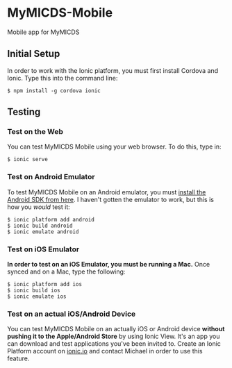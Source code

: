 # MyMICDS-Mobile
Mobile app for MyMICDS

## Initial Setup
In order to work with the Ionic platform, you must first install Cordova and Ionic. Type this into the command line:
```
$ npm install -g cordova ionic
```

## Testing

### Test on the Web
You can test MyMICDS Mobile using your web browser. To do this, type in:
```
$ ionic serve
```

### Test on Android Emulator
To test MyMICDS Mobile on an Android emulator, you must [install the Android SDK from here](https://developer.android.com/studio/index.html). I haven't gotten the emulator to work, but this is how you _would_ test it:
```
$ ionic platform add android
$ ionic build android
$ ionic emulate android
```

### Test on iOS Emulator
**In order to test on an iOS Emulator, you must be running a Mac.** Once synced and on a Mac, type the following:
```
$ ionic platform add ios
$ ionic build ios
$ ionic emulate ios
```

### Test on an actual iOS/Android Device
You can test MyMICDS Mobile on an actually iOS or Android device **without pushing it to the Apple/Android Store** by using Ionic View. It's an app you can download and test applications you've been invited to. Create an Ionic Platform account on [ionic.io](https://ionic.io) and contact Michael in order to use this feature.